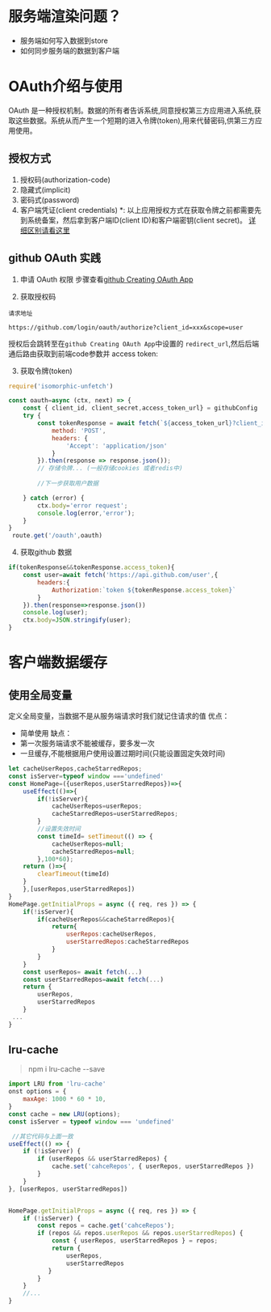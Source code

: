 # 服务端渲染问题？
- 服务端如何写入数据到store
- 如何同步服务端的数据到客户端

# OAuth介绍与使用
OAuth 是一种授权机制。数据的所有者告诉系统,同意授权第三方应用进入系统,获取这些数据。系统从而产生一个短期的进入令牌(token),用来代替密码,供第三方应用使用。

## 授权方式
1. 授权码(authorization-code)
2. 隐藏式(implicit)
3. 密码式(password)
4. 客户端凭证(client credentials)
*: 以上应用授权方式在获取令牌之前都需要先到系统备案，然后拿到客户端ID(client ID)和客户端密钥(client secret)。
[详细区别请看这里](http://www.ruanyifeng.com/blog/2019/04/oauth-grant-types.html)

## github OAuth 实践
1. 申请 OAuth 权限
步骤查看[github Creating OAuth App](https://developer.github.com/apps/building-oauth-apps/creating-an-oauth-app/)

2. 获取授权码

`请求地址`
```
https://github.com/login/oauth/authorize?client_id=xxx&scope=user
```
授权后会跳转至在`github Creating OAuth App`中设置的 `redirect_url`,然后后端通后路由获取到前端code参数并 access token:

3. 获取令牌(token)
   
```js
require('isomorphic-unfetch')

const oauth=async (ctx, next) => {  
    const { client_id, client_secret,access_token_url} = githubConfig
    try {
        const tokenResponse = await fetch(`${access_token_url}?client_id=${client_id}&client_secret=${client_secret}&code=${ctx.query.code}`,{
            method: 'POST',
            headers: {
                'Accept': 'application/json'
            }
        }).then(response => response.json());
        // 存储令牌... (一般存储cookies 或者redis中)
        
        //下一步获取用户数据

    } catch (error) {
        ctx.body='error request';
        console.log(error,'error');
    }
}
 route.get('/oauth',oauth)
```
4. 获取github 数据
```js
if(tokenResponse&&tokenResponse.access_token){
    const user=await fetch('https://api.github.com/user',{
        headers:{
            Authorization:`token ${tokenResponse.access_token}`
        }
    }).then(response=>response.json())
    console.log(user);
    ctx.body=JSON.stringify(user);
}
```

# 客户端数据缓存
## 使用全局变量
定义全局变量，当数据不是从服务端请求时我们就记住请求的值
优点：
-  简单使用
缺点：
- 第一次服务端请求不能被缓存，要多发一次
- 一旦缓存,不能根据用户使用设置过期时间(只能设置固定失效时间)

```javascript
let cacheUserRepos,cacheStarredRepos;
const isServer=typeof window ==='undefined'
const HomePage=({userRepos,userStarredRepos})=>{
    useEffect(()=>{
        if(!isServer){
            cacheUserRepos=userRepos;
            cacheStarredRepos=userStarredRepos;
        }
        //设置失效时间
        const timeId= setTimeout(() => {
            cacheUserRepos=null;
            cacheStarredRepos=null;
        },100*60);
    return ()=>{
        clearTimeout(timeId)
    }
    },[userRepos,userStarredRepos])
}
HomePage.getInitialProps = async ({ req, res }) => {
    if(!isServer){
        if(cacheUserRepos&&cacheStarredRepos){
            return{
                userRepos:cacheUserRepos,
                userStarredRepos:cacheStarredRepos
            }
        }
    }
    const userRepos= await fetch(...)
    const userStarredRepos=await fetch(...)
    return {
        userRepos,
        userStarredRepos
    }
 ...
}
```
## lru-cache

> npm i lru-cache  --save

```javascript
import LRU from 'lru-cache'
onst options = {
    maxAge: 1000 * 60 * 10,
}
const cache = new LRU(options);
const isServer = typeof window === 'undefined'

 //其它代码与上面一致
useEffect(() => {
    if (!isServer) {
        if (userRepos && userStarredRepos) {
            cache.set('cahceRepos', { userRepos, userStarredRepos })
        }
    }
}, [userRepos, userStarredRepos])


HomePage.getInitialProps = async ({ req, res }) => {
    if (!isServer) {
        const repos = cache.get('cahceRepos');
        if (repos && repos.userRepos && repos.userStarredRepos) {
            const { userRepos, userStarredRepos } = repos;
            return {
                userRepos,
                userStarredRepos
           }
        }
    }
    //...
}
```